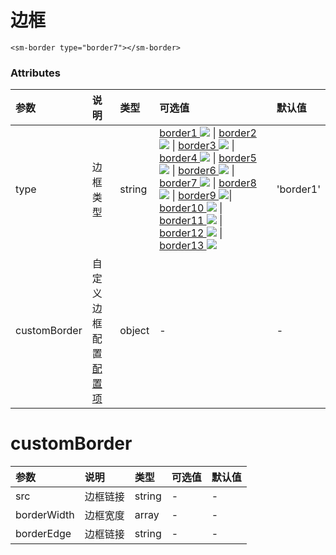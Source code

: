 # 边框

<sm-iframe src="https://iclient.supermap.io/examples/component/components_border_vue.html"></sm-iframe>

```vue
<sm-border type="border7"></sm-border>
```

### Attributes

| 参数 | 说明     | 类型   | 可选值                                                                                                                                                                                                                                                                                                                                                                                                                                                                                                                                                                                                                                                                                                                                                                                                                                                                                                                                                                                                                                                                                                                                                                                                                                                                                                                                                                                                                                                                                                                                                                                                                                                                                                                  | 默认值                                                                                                              |
| :--- | :------- | :----- | :---------------------------------------------------------------------------------------------------------------------------------------------------------------------------------------------------------------------------------------------------------------------------------------------------------------------------------------------------------------------------------------------------------------------------------------------------------------------------------------------------------------------------------------------------------------------------------------------------------------------------------------------------------------------------------------------------------------------------------------------------------------------------------------------------------------------------------------------------------------------------------------------------------------------------------------------------------------------------------------------------------------------------------------------------------------------------------------------------------------------------------------------------------------------------------------------------------------------------------------------------------------------------------------------------------------------------------------------------------------------------------------------------------------------------------------------------------------------------------------------------------------------------------------------------------------------------------------------------------------------------------------------------------------------------------------------------------------------- | :------------------------------------------------------------------------------------------------------------------ |
| type | 边框类型 | string | <a class="border" href="javascript:void(0);">border1 <img id="images" src="https://raw.githubusercontent.com/SuperMap/vue-iclient/master/src/common/border/assets/image/border1.png"/></a>    \| <a class="border" href="javascript:void(0);">border2 <img id="images" src="https://raw.githubusercontent.com/SuperMap/vue-iclient/master/src/common/border/assets/image/border2.png"/></a>    \| <a class="border" href="javascript:void(0);">border3 <img id="images" src="https://raw.githubusercontent.com/SuperMap/vue-iclient/master/src/common/border/assets/image/border3.png"/></a>    \| <a class="border" href="javascript:void(0);">border4 <img id="images" src="https://raw.githubusercontent.com/SuperMap/vue-iclient/master/src/common/border/assets/image/border4.png"/></a> \| <a class="border" href="javascript:void(0);">border5 <img id="images" src="https://raw.githubusercontent.com/SuperMap/vue-iclient/master/src/common/border/assets/image/border5.png"/></a> \| <a class="border" href="javascript:void(0);">border6 <img id="images" src="https://raw.githubusercontent.com/SuperMap/vue-iclient/master/src/common/border/assets/image/border6.png"/></a> \| <a class="border" href="javascript:void(0);">border7 <img id="images" src="https://raw.githubusercontent.com/SuperMap/vue-iclient/master/src/common/border/assets/image/border7.png"/></a> \| <a class="border" href="javascript:void(0);">border8 <img id="images" src="https://raw.githubusercontent.com/SuperMap/vue-iclient/master/src/common/border/assets/image/border8.png"/></a> \| <a class="border" href="javascript:void(0);">border9 <img id="images" src="https://raw.githubusercontent.com/SuperMap/vue-iclient/master/src/common/border/assets/image/border9.png"/></a>\| <a class="border" href="javascript:void(0);">border10 <img id="images" src="https://raw.githubusercontent.com/SuperMap/vue-iclient/master/src/common/border/assets/image/border10.png"/></a> \| <a class="border" href="javascript:void(0);">border11 <img id="images" src="https://raw.githubusercontent.com/SuperMap/vue-iclient/master/src/common/border/assets/image/border11.png"/></a> \| <a class="border" href="javascript:void(0);">border12 <img id="images" src="https://raw.githubusercontent.com/SuperMap/vue-iclient/master/src/common/border/assets/image/border12.png"/></a> \| <a class="border" href="javascript:void(0);">border13 <img id="images" src="https://raw.githubusercontent.com/SuperMap/vue-iclient/master/src/common/border/assets/image/border13.png"/></a> | 'border1' |
| customBorder | 自定义边框配置 <a href="#customborder">配置项</a> | object | - | - |

# customBorder
| 参数 | 说明 | 类型 | 可选值 | 默认值 |
| :--------- | :-------------------------------------- | :------ | :---------------------------------------------------------- | :----- |
| src | 边框链接 | string | - | - |
| borderWidth | 边框宽度 | array | - | - |
| borderEdge | 边框链接 | string | - | - |

